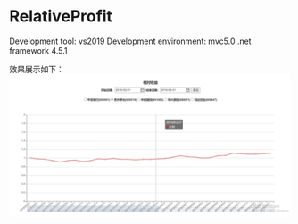 # RelativeProfit

Development tool: vs2019
Development environment: mvc5.0 .net framework 4.5.1

效果展示如下：
![Image text](https://github.com/wangzhe66369/RelativeProfit/blob/master/img-folder/ShowPicture1.PNG)




